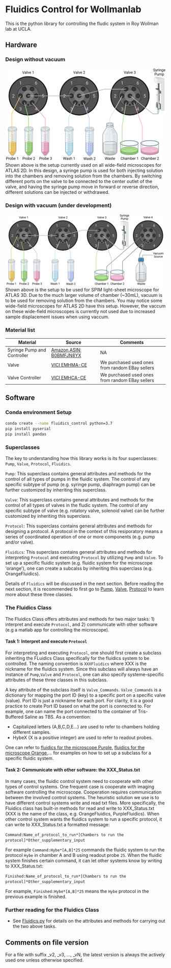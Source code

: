 # Fluidics Control for Wollmanlab
This is the python library for controlling the fludic system in Roy Wollman lab at UCLA.
## Hardware
### Design without vacuum
![Diagram of setup without vacuum](Diagrams/Fluidic_Setup_No_Vacuum.png)
Shown above is the setup currently used on all wide-field microscopes for ATLAS 2D.
In this design, a syringe pump is used for both injecting solution into the chambers and removing solution from the chambers.
By switching different ports on the valve to be connected to the center outlet of the valve, and having the syringe pump move in forward or reverse direction, different solutions can be injected or withdrawed.
### Design with vacuum (under development)
![Diagram of setup with vacuum](Diagrams/Fluidic_Setup_Vacuum.png)
Shown above is the setup to be used for SPIM light-sheet microscope for ATLAS 3D.
Due to the much larger volume of chamber (~30mL), vacuum is to be used for removing solution from the chambers.
You may notice some wide-field microscopes for ATLAS 2D have this setup.
However, the vaccum on these wide-field microscopes is currently not used due to increased sample displacement issues when using vaccum. 
### Material list
|Material|Source|Comments|
|--------|------|--------|
|Syringe Pump and Controller|[Amazon,ASIN: B0BMFJN8YX](https://www.amazon.com/LeTkingok-Injection-Propeller-Laboratory-Dispenser/dp/B0BMFJN8YX/ref=sr_1_3?crid=RNVX1HMA3HSP&dib=eyJ2IjoiMSJ9.9BA6fUVXg3LrKzPnY26Wj7eadsGfdJbIMJCgaDH-ERCf1bGzhkwrqLEYrTAoGPrtKxGwmie8NfH9GLnCgWM4P1FsWlY2rFgVcQlO1VD6XbJCc2p_pu72hhN7C-LNor2mUfQ4mmNSF6hqcqNJzTWQR3aHTa8vH7jlqfiBPfRlVqtg3tUL2GaSbHMexn3LQYwBH-dXz8LihltSvFbzX8Ci2_P2ckOoRIIgPmvspVFyz36gk-sthsfKlSqlq3gG81NCHXnV11LKpH-gEXyrgu5lrEiMxkEXFpBB3mV4qykHWos.MnlOHuRl9nspxmzqD2CUhAHVH5uFSGYI7j40Wyn5LIQ&dib_tag=se&keywords=syringe%2Bpump&qid=1752007670&s=industrial&sprefix=syringe%2Bpum%2Cindustrial%2C148&sr=1-3&th=1)|NA|
|Valve|[VICI EMHMA-CE](https://www.artisantg.com/PLC/84698-8/VICI-EMHMA-CE-Motor-Gearbox-Assembly-Valve-Actuator?srsltid=AfmBOoq9cZVolkv1iidhZU6-FpNaiEPQjOHPMNiQOcf1hzfP-Om_SAG7)|We purchased used ones from random EBay sellers|
|Valve Controller|[VICI EMHCA-CE](https://www.artisantg.com/PLC/84194-4/VICI-EMHCA-CE-Multiposition-Actuator-Control-Module-with-AC-Power-Supply?srsltid=AfmBOopTbHQWbIOQBgDSo29P4nXSQqDI0YAU9dkEQmvLYRTucbwGfigQ)|We purchased used ones from random EBay sellers|
## Software
### Conda environment Setup
```bash 
conda create --name fluidics_control python=3.7 
pip install pyserial 
pip install pandas
```
### Superclasses
The key to understanding how this library works is its four superclasses: `Pump`, `Valve`, `Protocol`, `Fluidics`.

`Pump`: This superclass contains general attributes and methods for the control of all types of pumps in the fluidic system. 
The control of any specific subtype of pump (e.g. syringe pump, diaphragm pump) can be further customized by inheriting this superclass. 

`Valve`: This superclass contains general attributes and methods for the control of all types of valves in the fludic system.
The control of any specific subtype of valve (e.g. rotatory valve, solenoid valve) can be further customized by inheriting this superclass. 

`Protocol`: This superclass contains general attributes and methods for designing a protocol. 
A protocol in the context of this resiporatory means a series of coordinated operation of one or more components (e.g. pump and/or valve).
 
`Fluidics`: This superclass contains general attributes and methods for interpreting `Protocol` and executing `Protocol` by utilizing `Pump` and `Valve`.
To set up a specific fluidic system (e.g. fluidic system for the microscope 'orange'), one can create a subcalss by inheriting this superclass (e.g. OrangeFluidics).

Details of `Fluidics` will be discussed in the next section. 
Before reading the next section, it is recommended to first go to [Pump](Pumps), [Valve](Valves), [Protocol](Protocols) to learn more about these three classes.
### The Fluidics Class
The Fluidics Class offers attributes and methods for two major tasks: 1) interpret and execute `Protocol`, and 2) communicate with other software (e.g a matlab app for controlling the microscope).
#### Task 1: Interpret and execute `Protocol`
For interpreting and executing `Protocol`, one should first create a subclass inheriting the FLuidics Class specifically for the fluidics system to be controlled.
The naming convention is `XXXFluidics` where XXX is the nickname for the fluidics system.
Since this subclass will always have an instance of `Pump`,`Valve` and `Protocol`, one can also specify systeme-specific attributes of these three classes in this subclass.

A key attribute of the subclass itself is `Valve_Commands`.
`Valve_Commands` is a dictionary for mapping the port ID (key) to a specific port on a specific valve (value). 
Port ID is just a nickname for each port.
For clarity, it is a good practice to create Port ID based on what the port is connected to. 
For example, one can name the port connected to the container of Tris-Buffered Saline as TBS.
As a convention:
- Capitalized letters (A,B,C,D,E...) are used to refer to chambers holding different samples.
- HybeX (X is a positive integer) are used to refer to readout probes.

One can refer to [fluidics for the microscope Purple](PurpleFluidics.py), [fluidics for the microscope Orange](OrangeFluidics.py),... for examples on how to set up a subclass for a specific fluidic system.
#### Task 2: Communicate with other software: the XXX_Status.txt
In many cases, the fluidic control system need to cooperate with other types of control systems. One frequent case is cooperate with imaging software controlling the microscope. 
Cooperation requires communication between the involved control systems.
The heuristic solution we use is to have different control systems write and read txt files.
More specifically, the Fluidics class has built-in methods for read and write to XXX_Status.txt (XXX is the name of the class, e.g. OrangeFluidics, PurpleFluidics).
When other control system wants the fluidics system to run a specific protocol, it can write to XXX_Status.txt a formatted message:

`Command:Name_of_protocol_to_run*[Chambers to run the protocol]*Other_supplementary_input`

For example `Command:Hybe*[A,B]*25` commands the fluidic system to run the protocol `Hybe` in chamber A and B using readout probe `25`.
When the fluidic system finishes certain command, it can let other systems know by writing to XXX_Status.txt:

`Finished:Name_of_protocol_to_run*[Chambers to run the protocol]*Other_supplementary_input`

For example, `Finished:Hybe*[A,B]*25` means the `Hybe` protocol in the previous example is finished.
### Further reading for the Fluidics Class
- See [Fluidics.py](Fluidics.py) for details on the attributes and methods for carrying out the two above tasks.

## Comments on file version
For a file with suffix _v2, _v3, ..., _vN, the latest version is always the actively used one unless otherwise specified.   